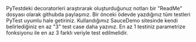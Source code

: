 PyTestdeki decoratorleri araştırarak oluşturduğunuz notları bir "ReadMe" dosyası olarak githubda paylaşınız.
Bir önceki ödevde yazdığınız tüm testleri PyTest uyumlu hale getiriniz.
Kullandığımız SauceDemo sitesinde kendi belirlediğiniz en az "3" test case daha yazınız.
En az 1 testiniz parametrize fonksiyonu ile en az 3 farklı veriyle test edilmelidir.
